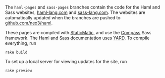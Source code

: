 The `haml-pages` and `sass-pages` branches
contain the code for the Haml and Sass websites,
[haml-lang.com](http://haml-lang.com) and [sass-lang.com](http://sass-lang.com).
The websites are automatically updated when the branches are pushed
to [github.com/nex3/haml](http://github.com/nex3/haml).

These pages are compiled with [StaticMatic](http://staticmatic.rubyforge.org),
and use the [Compass](http://compass-style.org/) Sass framework.
The Haml and Sass documentation uses [YARD](http://yard.soen.ca/).
To compile everything, run

    rake build

To set up a local server for viewing updates for the site, run

    rake preview
